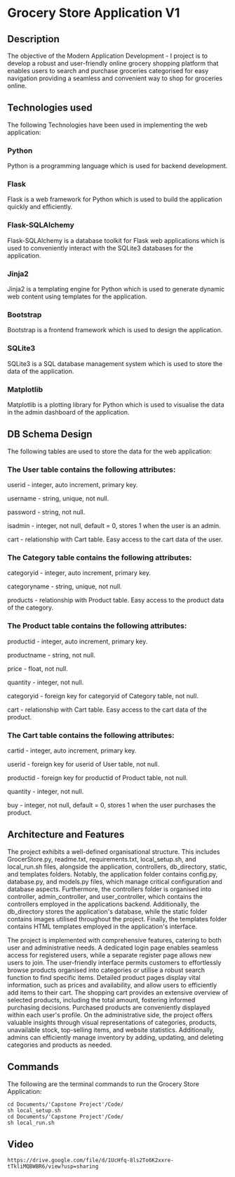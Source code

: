 # Grocery Store Application V1
## Description
The objective of the Modern Application Development - I project is to develop a robust and user-friendly online grocery shopping platform that enables users to search and purchase groceries categorised for easy navigation providing a seamless and convenient way to shop for groceries online.
## Technologies used
The following Technologies have been used in implementing the web application:
### Python
Python is a programming language which is used for backend development.
### Flask
Flask is a web framework for Python which is used to build the application quickly and efficiently.
### Flask-SQLAlchemy
Flask-SQLAlchemy is a database toolkit for Flask web applications which is used to conveniently interact with the SQLite3 databases for the application.
### Jinja2
Jinja2 is a templating engine for Python which is used to generate dynamic web content using templates for the application.
### Bootstrap
Bootstrap is a frontend framework which is used to design the application.
### SQLite3
SQLite3 is a SQL database management system which is used to store the data of the application.
### Matplotlib
Matplotlib is a plotting library for Python which is used to visualise the data in the admin dashboard of the application.

## DB Schema Design
The following tables are used to store the data for the web application:

### The User table contains the following attributes:

userid - integer, auto increment, primary key.

username - string, unique, not null.

password - string, not null.

isadmin - integer, not null, default = 0, stores 1 when the user is an admin.

cart - relationship with Cart table. Easy access to the cart data of the user.

### The Category table contains the following attributes:

categoryid - integer, auto increment, primary key.

categoryname - string, unique, not null.

products - relationship with Product table. Easy access to the product data of the category.

### The Product table contains the following attributes:

productid - integer, auto increment, primary key.

productname - string, not null.

price - float, not null.

quantity - integer, not null.

categoryid - foreign key for categoryid of Category table, not null.

cart - relationship with Cart table. Easy access to the cart data of the product.

### The Cart table contains the following attributes:

cartid - integer, auto increment, primary key.

userid - foreign key for userid of User table, not null.

productid - foreign key for productid of Product table, not null.

quantity - integer, not null.

buy - integer, not null, default = 0, stores 1 when the user purchases the product.


## Architecture and Features
The project exhibits a well-defined organisational structure. This includes GrocerStore.py, readme.txt, requirements.txt, local_setup.sh, and local_run.sh files, alongside the application, controllers, db_directory, static, and templates folders. Notably, the application folder contains config.py, database.py, and models.py files, which manage critical configuration and database aspects. Furthermore, the controllers folder is organised into controller, admin_controller, and user_controller, which contains the controllers employed in the applications backend. Additionally, the db_directory stores the application's database, while the static folder contains images utilised throughout the project. Finally, the templates folder contains HTML templates employed in the application's interface.

The project is implemented with comprehensive features, catering to both user and administrative needs. A dedicated login page enables seamless access for registered users, while a separate register page allows new users to join. The user-friendly interface permits customers to effortlessly browse products organised into categories or utilise a robust search function to find specific items. Detailed product pages display vital information, such as prices and availability, and allow users to efficiently add items to their cart. The shopping cart provides an extensive overview of selected products, including the total amount, fostering informed purchasing decisions. Purchased products are conveniently displayed within each user's profile. On the administrative side, the project offers valuable insights through visual representations of categories, products, unavailable stock, top-selling items, and website statistics. Additionally, admins can efficiently manage inventory by adding, updating, and deleting categories and products as needed.

## Commands

The following are the terminal commands to run the Grocery Store Application: 

	cd Documents/'Capstone Project'/Code/
	sh local_setup.sh
	cd Documents/'Capstone Project'/Code/
	sh local_run.sh
 
## Video
    https://drive.google.com/file/d/1UcHfq-8ls2To6K2xxre-tTkliMQBWBR6/view?usp=sharing
